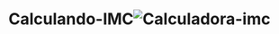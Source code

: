 # Calculando-IMC![Calculadora-imc](https://user-images.githubusercontent.com/107754956/225372798-149cdc56-0413-4d7a-8672-fa7cef0b4324.png)
